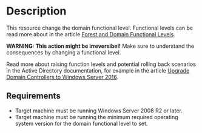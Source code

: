 # Description

This resource change the domain functional level. Functional levels can
be read more about in the article [Forest and Domain Functional Levels](https://docs.microsoft.com/sv-se/windows-server/identity/ad-ds/active-directory-functional-levels).

**WARNING: This action might be irreversibel!** Make sure to understand
the consequences by changing a functional level.

Read more about raising function levels and potential rolling back
scenarios in the Active Directory documentation, for example in the
article [Upgrade Domain Controllers to Windows Server 2016](https://docs.microsoft.com/sv-se/windows-server/identity/ad-ds/deploy/upgrade-domain-controllers).

## Requirements

* Target machine must be running Windows Server 2008 R2 or later.
* Target machine must be running the minimum required operating system
  version for the domain functional level to set.
